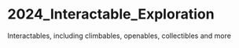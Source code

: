 # 2024_Interactable_Exploration
Interactables, including climbables, openables, collectibles and more
